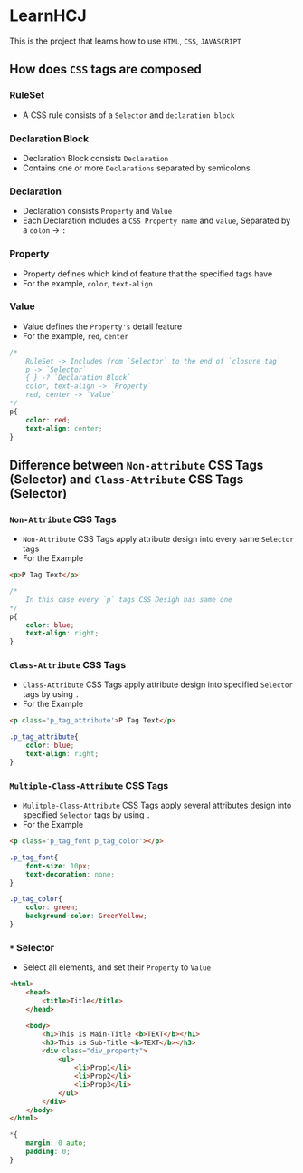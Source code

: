 # LearnHCJ

This is the project that learns how to use `HTML`, `CSS`, `JAVASCRIPT`

## How does `CSS` tags are composed

### RuleSet
- A CSS rule consists of a `Selector` and `declaration block`

### Declaration Block
- Declaration Block consists `Declaration`
- Contains one or more `Declarations` separated by semicolons

### Declaration
- Declaration consists `Property` and `Value`
- Each Declaration includes a `CSS Property name` and `value`, Separated by a `colon` -> `:`

### Property
- Property defines which kind of feature that the specified tags have
- For the example, `color`, `text-align`

### Value
- Value defines the `Property's` detail feature
- For the example, `red`, `center`


```CSS
/*
    RuleSet -> Includes from `Selector` to the end of `closure tag`
    p -> `Selector`
    { } -? `Declaration Block`
    color, text-align -> `Property`
    red, center -> `Value`
*/
p{
    color: red;
    text-align: center;
}
```

## Difference between `Non-attribute` CSS Tags (Selector) and `Class-Attribute` CSS Tags (Selector)

### `Non-Attribute` CSS Tags
- `Non-Attribute` CSS Tags apply attribute design into every same `Selector` tags
- For the Example

```HTML
<p>P Tag Text</p>
```
```CSS
/*
    In this case every `p` tags CSS Desigh has same one
*/
p{
    color: blue;
    text-align: right;
}
```

### `Class-Attribute` CSS Tags
- `Class-Attribute` CSS Tags apply attribute design into specified `Selector` tags by using `.`
- For the Example

```HTML
<p class='p_tag_attribute'>P Tag Text</p>
```
```CSS
.p_tag_attribute{
    color: blue;
    text-align: right;
}
```

### `Multiple-Class-Attribute` CSS Tags
- `Mulitple-Class-Attribute` CSS Tags apply several attributes design into specified `Selector` tags by using `.`
- For the Example

```HTML
<p class='p_tag_font p_tag_color'></p>
```
```CSS
.p_tag_font{
    font-size: 10px;
    text-decoration: none;
}

.p_tag_color{
    color: green;
    background-color: GreenYellow;
}
```

### `*` Selector
- Select all elements, and set their `Property` to `Value`

```HTML
<html>
    <head>
        <title>Title</title>
    </head>

    <body>
        <h1>This is Main-Title <b>TEXT</b></h1>
        <h3>This is Sub-Title <b>TEXT</b></h3>
        <div class="div_property">
            <ul>
                <li>Prop1</li>
                <li>Prop2</li>
                <li>Prop3</li>
            </ul>
        </div>
    </body>
</html>
```
```CSS
*{
    margin: 0 auto;
    padding: 0;
}
```
